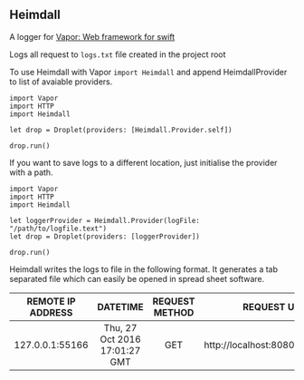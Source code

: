 Heimdall
---
A logger for [Vapor: Web framework for swift](http://github.com/vapor/vapor)


Logs all request to ```logs.txt``` file created in the project root

To use Heimdall with Vapor ```import Heimdall``` and append
HeimdallProvider to list of avaiable providers.

```
import Vapor
import HTTP
import Heimdall

let drop = Droplet(providers: [Heimdall.Provider.self])

drop.run()
```

If you want to save logs to a different location, just initialise the provider with a path.

```
import Vapor
import HTTP
import Heimdall

let loggerProvider = Heimdall.Provider(logFile: "/path/to/logfile.text")
let drop = Droplet(providers: [loggerProvider])

drop.run()
```

Heimdall writes the logs to file in the following format. It generates a tab separated file which can easily be opened in spread sheet software.

| REMOTE IP ADDRESS |	DATETIME |	REQUEST METHOD |	REQUEST URI |	REQUEST HEADERS |
|----------|:-------------:|:-------------:|:-------------:|------:|
|127.0.0.1:55166 |	Thu, 27 Oct 2016 17:01:27 GMT |	GET |	http://localhost:8080/index.html |	[Accept-Encoding: ... ] |
